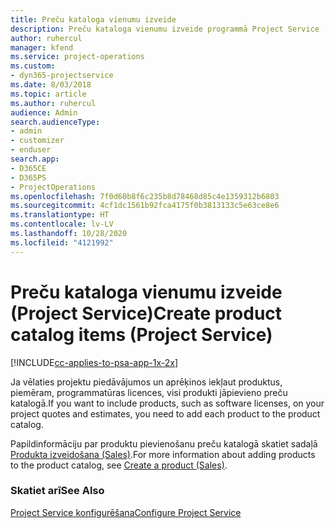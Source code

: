 ```yaml
---
title: Preču kataloga vienumu izveide
description: Preču kataloga vienumu izveide programmā Project Service
author: ruhercul
manager: kfend
ms.service: project-operations
ms.custom:
- dyn365-projectservice
ms.date: 8/03/2018
ms.topic: article
ms.author: ruhercul
audience: Admin
search.audienceType:
- admin
- customizer
- enduser
search.app:
- D365CE
- D365PS
- ProjectOperations
ms.openlocfilehash: 7f0d60b8f6c235b8d78468d85c4e1359312b6803
ms.sourcegitcommit: 4cf1dc1561b92fca4175f0b3813133c5e63ce8e6
ms.translationtype: HT
ms.contentlocale: lv-LV
ms.lasthandoff: 10/28/2020
ms.locfileid: "4121992"
---
```

# <a name="create-product-catalog-items-project-service"></a><span data-ttu-id="8e8b9-103">Preču kataloga vienumu izveide (Project Service)</span><span class="sxs-lookup"><span data-stu-id="8e8b9-103">Create product catalog items (Project Service)</span></span>

[!INCLUDE[cc-applies-to-psa-app-1x-2x](../includes/cc-applies-to-psa-app-1x-2x.md)]

<span data-ttu-id="8e8b9-104">Ja vēlaties projektu piedāvājumos un aprēķinos iekļaut produktus, piemēram, programmatūras licences, visi produkti jāpievieno preču katalogā.</span><span class="sxs-lookup"><span data-stu-id="8e8b9-104">If you want to include products, such as software licenses, on your project quotes and estimates, you need to add each product to the product catalog.</span></span>  
  
 <span data-ttu-id="8e8b9-105">Papildinformāciju par produktu pievienošanu preču katalogā skatiet sadaļā [Produkta izveidošana (Sales)](https://docs.microsoft.com/dynamics365/sales-enterprise/create-product-sales).</span><span class="sxs-lookup"><span data-stu-id="8e8b9-105">For more information about adding products to the product catalog, see [Create a product (Sales)](https://docs.microsoft.com/dynamics365/sales-enterprise/create-product-sales).</span></span>  
  
### <a name="see-also"></a><span data-ttu-id="8e8b9-106">Skatiet arī</span><span class="sxs-lookup"><span data-stu-id="8e8b9-106">See Also</span></span>  
 [<span data-ttu-id="8e8b9-107">Project Service konfigurēšana</span><span class="sxs-lookup"><span data-stu-id="8e8b9-107">Configure Project Service</span></span>](../psa/configure.md)
